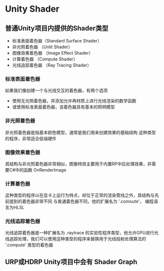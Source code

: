 # Unity Shader

## 普通Unity项目内提供的Shader类型
- 标准表面着色器（Standard Surface Shader）
- 非光照着色器 （Unlit Shader）
- 图像效果着色器 （Image Effect Shader）
- 计算着色器 （Compute Shader）
- 光线追踪着色器 （Ray Tracing Shader）

### 标准表面着色器
如果我们像创建一个与光线交互的着色器，有两个选项
- 使用无光照着色器，并添加允许再材质上进行光线渲染的数学函数
- 或使用标准表面着色器，该着色器具有基本的照明模型

### 非光照着色器
非光照着色器是指基本颜色模型，通常是我们用来创建效果的基础结构
这种类型的程序，非常适合低端硬件

### 图像效果着色器 
其结构与非光照着色器非常相似，图像特效主要用于内置RP中后处理效果，并需要C#中的函数 OnRenderImage

### 计算着色器
这种类型的程序以在显卡上运行为特点，却位于正常的渲染管线之外，其结构与先前提到的着色器非常不同
与普通着色器不同，他的扩展名为 '.comoute'， 编程语言为HLSL

### 光线追踪着色器
光线追踪着色器是一种扩展名为 .raytrace 的实验性程序类型，他允许GPU进行光线追踪处理，我们可以使用这种类型的程序来替换用于光线投射处理算法的 '.compute' 类型的着色器

## URP或HDRP Unity项目中会有 Shader Graph

